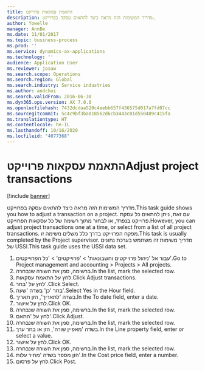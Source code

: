 ```yaml
---
title: התאמת עסקאות פרוייקט
description: מדריך המשימות הזה מראה כיצד להתאים עסקה בפרוייקט.
author: Yowelle
manager: AnnBe
ms.date: 11/01/2017
ms.topic: business-process
ms.prod: ''
ms.service: dynamics-ax-applications
ms.technology: ''
audience: Application User
ms.reviewer: josaw
ms.search.scope: Operations
ms.search.region: Global
ms.search.industry: Service industries
ms.author: andchoi
ms.search.validFrom: 2016-06-30
ms.dyn365.ops.version: AX 7.0.0
ms.openlocfilehash: 7432dcdaa520c4eebb657f436575d017a7fd07cc
ms.sourcegitcommit: 5c4c9bf3ba018562d6cb3443c01d550489c415fa
ms.translationtype: HT
ms.contentlocale: he-IL
ms.lasthandoff: 10/16/2020
ms.locfileid: "4077368"
---
```

# <a name="adjust-project-transactions"></a><span data-ttu-id="4898d-103">התאמת עסקאות פרוייקט</span><span class="sxs-lookup"><span data-stu-id="4898d-103">Adjust project transactions</span></span>

[!include [banner](../../includes/banner.md)]

<span data-ttu-id="4898d-104">מדריך המשימות הזה מראה כיצד להתאים עסקה בפרוייקט.</span><span class="sxs-lookup"><span data-stu-id="4898d-104">This task guide shows you how to adjust a transaction on a project.</span></span> <span data-ttu-id="4898d-105">עם זאת, ניתן להתאים כל עסקת פרוייקט בנפרד, או לבחור מתוך רשימה של כל עסקאות הפרוייקט.</span><span class="sxs-lookup"><span data-stu-id="4898d-105">However, you can adjust project transactions one at a time, or select from a list of all project transactions.</span></span> <span data-ttu-id="4898d-106">מפקח הפרוייקט בדרך כלל משלים משימה זו.</span><span class="sxs-lookup"><span data-stu-id="4898d-106">This task is usually completed by the Project supervisor.</span></span> <span data-ttu-id="4898d-107">מדריך משימות זה משתמש בערכת נתונים של USSI.</span><span class="sxs-lookup"><span data-stu-id="4898d-107">This task guide uses the USSI data set.</span></span>

1. <span data-ttu-id="4898d-108">עבור אל 'ניהול פרוייקטים וחשבונאות' > 'פרוייקטים' > 'כל הפרוייקטים'.</span><span class="sxs-lookup"><span data-stu-id="4898d-108">Go to Project management and accounting > Projects > All projects.</span></span> 
2. <span data-ttu-id="4898d-109">ברשימה, סמן את השורה שנבחרה.</span><span class="sxs-lookup"><span data-stu-id="4898d-109">In the list, mark the selected row.</span></span> 
3. <span data-ttu-id="4898d-110">לחץ על התאמת עסקאות.</span><span class="sxs-lookup"><span data-stu-id="4898d-110">Click Adjust transactions.</span></span> 
4. <span data-ttu-id="4898d-111">לחץ על 'בחר'.</span><span class="sxs-lookup"><span data-stu-id="4898d-111">Click Select.</span></span> 
5. <span data-ttu-id="4898d-112">בחר 'כן' בשדה 'שעה'.</span><span class="sxs-lookup"><span data-stu-id="4898d-112">Select Yes in the Hour field.</span></span> 
6. <span data-ttu-id="4898d-113">בשדה 'לתאריך', הזן תאריך.</span><span class="sxs-lookup"><span data-stu-id="4898d-113">In the To date field, enter a date.</span></span> 
7. <span data-ttu-id="4898d-114">לחץ על אישור.</span><span class="sxs-lookup"><span data-stu-id="4898d-114">Click OK.</span></span> 
8. <span data-ttu-id="4898d-115">ברשימה, סמן את השורה שנבחרה.</span><span class="sxs-lookup"><span data-stu-id="4898d-115">In the list, mark the selected row.</span></span> 
9. <span data-ttu-id="4898d-116">לחץ על 'התאם'.</span><span class="sxs-lookup"><span data-stu-id="4898d-116">Click Adjust.</span></span> 
10. <span data-ttu-id="4898d-117">ברשימה, סמן את השורה שנבחרה.</span><span class="sxs-lookup"><span data-stu-id="4898d-117">In the list, mark the selected row.</span></span> 
11. <span data-ttu-id="4898d-118">בשדה 'מאפיין שורה', הזן או בחר ערך.</span><span class="sxs-lookup"><span data-stu-id="4898d-118">In the Line property field, enter or select a value.</span></span> 
12. <span data-ttu-id="4898d-119">לחץ על אישור.</span><span class="sxs-lookup"><span data-stu-id="4898d-119">Click OK.</span></span> 
13. <span data-ttu-id="4898d-120">ברשימה, סמן את השורה שנבחרה.</span><span class="sxs-lookup"><span data-stu-id="4898d-120">In the list, mark the selected row.</span></span> 
14. <span data-ttu-id="4898d-121">הזן מספר בשדה 'מחיר עלות'.</span><span class="sxs-lookup"><span data-stu-id="4898d-121">In the Cost price field, enter a number.</span></span> 
15. <span data-ttu-id="4898d-122">לחץ על פרסום.</span><span class="sxs-lookup"><span data-stu-id="4898d-122">Click Post.</span></span> 
